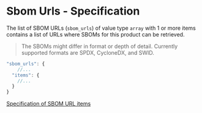 # Sbom Urls - Specification

The list of SBOM URLs (`sbom_urls`) of value type `array` with 1 or more items
contains a list of URLs where SBOMs for this product can be retrieved.

> The SBOMs might differ in format or depth of detail. Currently supported
> formats are SPDX, CycloneDX, and SWID.

```javascript
"sbom_urls": {
    //...
  "items": {
    //...
  }
}
```

[Specification of SBOM URL items](sbom_urls/sbom_url-spec.en.md)
